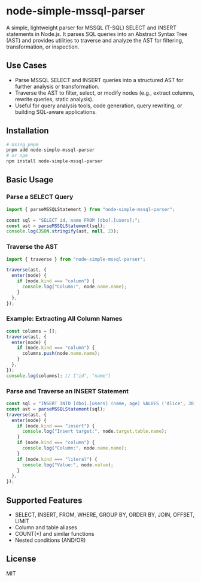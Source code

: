 # node-simple-mssql-parser

A simple, lightweight parser for MSSQL (T-SQL) SELECT and INSERT statements in Node.js. It parses SQL queries into an Abstract Syntax Tree (AST) and provides utilities to traverse and analyze the AST for filtering, transformation, or inspection.


## Use Cases

- Parse MSSQL SELECT and INSERT queries into a structured AST for further analysis or transformation.
- Traverse the AST to filter, select, or modify nodes (e.g., extract columns, rewrite queries, static analysis).
- Useful for query analysis tools, code generation, query rewriting, or building SQL-aware applications.


## Installation

```sh
# Using pnpm
pnpm add node-simple-mssql-parser
# or npm
npm install node-simple-mssql-parser
```


## Basic Usage

### Parse a SELECT Query

```ts
import { parseMSSQLStatement } from "node-simple-mssql-parser";

const sql = "SELECT id, name FROM [dbo].[users];";
const ast = parseMSSQLStatement(sql);
console.log(JSON.stringify(ast, null, 2));
```

### Traverse the AST

```ts
import { traverse } from "node-simple-mssql-parser";

traverse(ast, {
  enter(node) {
    if (node.kind === "column") {
      console.log("Column:", node.name.name);
    }
  },
});
```


### Example: Extracting All Column Names

```ts
const columns = [];
traverse(ast, {
  enter(node) {
    if (node.kind === "column") {
      columns.push(node.name.name);
    }
  },
});
console.log(columns); // ["id", "name"]
```



### Parse and Traverse an INSERT Statement

```ts
const sql = "INSERT INTO [dbo].[users] (name, age) VALUES ('Alice', 30);";
const ast = parseMSSQLStatement(sql);
traverse(ast, {
  enter(node) {
    if (node.kind === "insert") {
      console.log("Insert target:", node.target.table.name);
    }
    if (node.kind === "column") {
      console.log("Column:", node.name.name);
    }
    if (node.kind === "literal") {
      console.log("Value:", node.value);
    }
  },
});
```


## Supported Features

- SELECT, INSERT, FROM, WHERE, GROUP BY, ORDER BY, JOIN, OFFSET, LIMIT
- Column and table aliases
- COUNT(*) and similar functions
- Nested conditions (AND/OR)


## License

MIT
